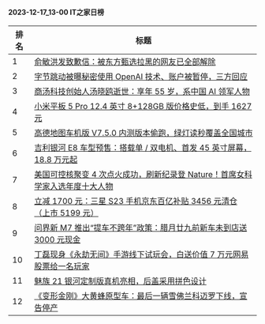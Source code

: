 #### 2023-12-17_13-00  IT之家日榜

| 排名 | 标题|
| --- | ---|
| 1 | [俞敏洪发致歉信：被东方甄选拉黑的网友已全部解除](https://www.ithome.com/0/739/695.htm) |
| 2 | [字节跳动被曝秘密使用 OpenAI 技术、账户被暂停，三方回应](https://www.ithome.com/0/739/657.htm) |
| 3 | [商汤科技创始人汤晓鸥逝世：享年 55 岁，系中国 AI 领军人物](https://www.ithome.com/0/739/701.htm) |
| 4 | [小米平板 5 Pro 12.4 英寸 8+128GB 版价格史低，到手 1627 元](https://www.ithome.com/0/739/690.htm) |
| 5 | [高德地图车机版 V7.5.0 内测版本偷跑，绿灯读秒覆盖全国城市](https://www.ithome.com/0/739/735.htm) |
| 6 | [吉利银河 E8 车型预售：搭载单 / 双电机、首发 45 英寸屏幕，18.8 万元起](https://www.ithome.com/0/739/731.htm) |
| 7 | [美国可控核聚变 4 次点火成功，刷新纪录登 Nature！首席女科学家入选年度十大人物](https://www.ithome.com/0/739/722.htm) |
| 8 | [立减 1700 元：三星 S23 手机京东百亿补贴 3456 元清仓（上市 5199 元）](https://www.ithome.com/0/739/661.htm) |
| 9 | [问界新 M7 推出“提车不跨年”政策：腊月廿九前新车未到店送 3000 元现金](https://www.ithome.com/0/739/709.htm) |
| 10 | [丁磊现身《永劫无间》手游线下试玩会，白送价值 7 万元网易股票给一名玩家](https://www.ithome.com/0/739/724.htm) |
| 11 | [魅族 21 银河定制版真机亮相，后盖采用拼色设计](https://www.ithome.com/0/739/737.htm) |
| 12 | [《变形金刚》大黄蜂原型车：最后一辆雪佛兰科迈罗下线，宣告停产](https://www.ithome.com/0/739/669.htm) |
